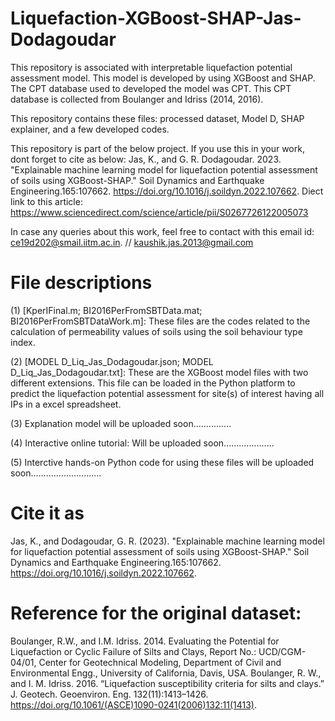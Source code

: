 # Liquefaction-XGBoost-SHAP-Jas-Dodagoudar
This repository is associated with interpretable liquefaction potential assessment model. This model is developed by using XGBoost and SHAP. 
The CPT database used to developed the model was CPT. This CPT database is collected from Boulanger and Idriss (2014, 2016).

This repository contains these files: processed dataset, Model D, SHAP explainer, and a few developed codes.

This repository is part of the below project. If you use this in your work, dont forget to cite as below:
Jas, K., and G. R. Dodagoudar. 2023. "Explainable machine learning model for liquefaction potential assessment of soils using XGBoost-SHAP." Soil Dynamics and Earthquake Engineering.165:107662. https://doi.org/10.1016/j.soildyn.2022.107662. 
Diect link to this article: https://www.sciencedirect.com/science/article/pii/S0267726122005073 

In case any queries about this work, feel free to contact with this email id: ce19d202@smail.iitm.ac.in. // kaushik.jas.2013@gmail.com


# File descriptions

(1) [KperIFinal.m; BI2016PerFromSBTData.mat; BI2016PerFromSBTDataWork.m]: 
These files are the codes related to the calculation of permeability values of soils using the soil behaviour type index.

(2) [MODEL D_Liq_Jas_Dodagoudar.json; MODEL D_Liq_Jas_Dodagoudar.txt]: These are the XGBoost model files with two different extensions. This file can be loaded in the Python platform to predict the liquefaction potential assessment for site(s) of interest having all IPs in a excel spreadsheet.

(3) Explanation model will be uploaded soon...............

(4) Interactive online tutorial: Will be uploaded soon....................

(5) Interctive hands-on Python code for using these files will be uploaded soon............................

# Cite it as
Jas, K., and Dodagoudar, G. R. (2023). "Explainable machine learning model for liquefaction potential assessment of soils using XGBoost-SHAP." Soil Dynamics and Earthquake Engineering.165:107662. https://doi.org/10.1016/j.soildyn.2022.107662. 

# Reference for the original dataset:

Boulanger, R.W., and I.M. Idriss. 2014. Evaluating the Potential for Liquefaction or Cyclic Failure of Silts and Clays, Report No.: UCD/CGM-04/01, Center for Geotechnical Modeling, Department of Civil and Environmental Engg., University of California, Davis, USA.
Boulanger, R. W., and I. M. Idriss. 2016. “Liquefaction susceptibility criteria for silts and clays.” J. Geotech. Geoenviron. Eng. 132(11):1413–1426. https://doi.org/10.1061/(ASCE)1090-0241(2006)132:11(1413). 
